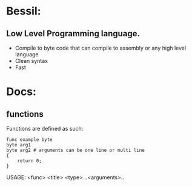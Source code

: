 # Bessil:
## Low Level Programming language.
- Compile to byte code that can compile to assembly or any high level language
- Clean syntax
- Fast

# Docs:
## functions

Functions are defined as such:
```
func example byte
byte arg1 
byte arg2 # arguments can be one line or multi line
{
	return 0;
}
```
USAGE: \<func\> \<title\> \<type\> ..\<arguments\>..
